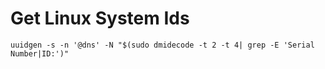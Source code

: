 # Get Linux System Ids

```
uuidgen -s -n '@dns' -N "$(sudo dmidecode -t 2 -t 4| grep -E 'Serial Number|ID:')"
```
